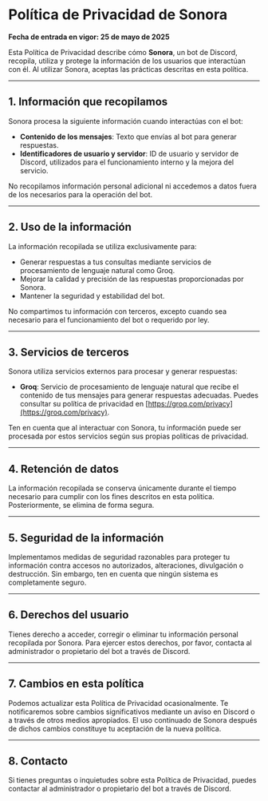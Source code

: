 # Política de Privacidad de Sonora

**Fecha de entrada en vigor: 25 de mayo de 2025**

Esta Política de Privacidad describe cómo **Sonora**, un bot de Discord, recopila, utiliza y protege la información de los usuarios que interactúan con él. Al utilizar Sonora, aceptas las prácticas descritas en esta política.

---

## 1. Información que recopilamos

Sonora procesa la siguiente información cuando interactúas con el bot:

- **Contenido de los mensajes**: Texto que envías al bot para generar respuestas.
- **Identificadores de usuario y servidor**: ID de usuario y servidor de Discord, utilizados para el funcionamiento interno y la mejora del servicio.

No recopilamos información personal adicional ni accedemos a datos fuera de los necesarios para la operación del bot.

---

## 2. Uso de la información

La información recopilada se utiliza exclusivamente para:

- Generar respuestas a tus consultas mediante servicios de procesamiento de lenguaje natural como Groq.
- Mejorar la calidad y precisión de las respuestas proporcionadas por Sonora.
- Mantener la seguridad y estabilidad del bot.

No compartimos tu información con terceros, excepto cuando sea necesario para el funcionamiento del bot o requerido por ley.

---

## 3. Servicios de terceros

Sonora utiliza servicios externos para procesar y generar respuestas:

- **Groq**: Servicio de procesamiento de lenguaje natural que recibe el contenido de tus mensajes para generar respuestas adecuadas. Puedes consultar su política de privacidad en [https://groq.com/privacy](https://groq.com/privacy).

Ten en cuenta que al interactuar con Sonora, tu información puede ser procesada por estos servicios según sus propias políticas de privacidad.

---

## 4. Retención de datos

La información recopilada se conserva únicamente durante el tiempo necesario para cumplir con los fines descritos en esta política. Posteriormente, se elimina de forma segura.

---

## 5. Seguridad de la información

Implementamos medidas de seguridad razonables para proteger tu información contra accesos no autorizados, alteraciones, divulgación o destrucción. Sin embargo, ten en cuenta que ningún sistema es completamente seguro.

---

## 6. Derechos del usuario

Tienes derecho a acceder, corregir o eliminar tu información personal recopilada por Sonora. Para ejercer estos derechos, por favor, contacta al administrador o propietario del bot a través de Discord.

---

## 7. Cambios en esta política

Podemos actualizar esta Política de Privacidad ocasionalmente. Te notificaremos sobre cambios significativos mediante un aviso en Discord o a través de otros medios apropiados. El uso continuado de Sonora después de dichos cambios constituye tu aceptación de la nueva política.

---

## 8. Contacto

Si tienes preguntas o inquietudes sobre esta Política de Privacidad, puedes contactar al administrador o propietario del bot a través de Discord.
